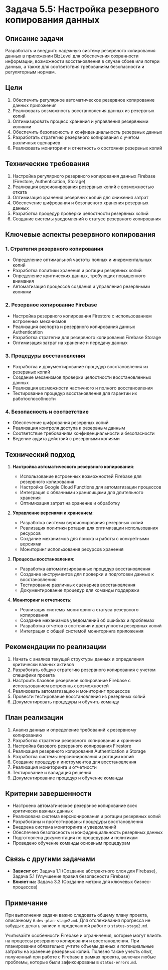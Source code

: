 # Задача 5.5: Настройка резервного копирования данных

## Описание задачи

Разработать и внедрить надежную систему резервного копирования данных в приложении BizLevel для обеспечения сохранности информации, возможности восстановления в случае сбоев или потери данных, а также для соответствия требованиям безопасности и регуляторным нормам.

## Цели

1. Обеспечить регулярное автоматическое резервное копирование данных приложения
2. Реализовать возможность восстановления данных из резервных копий
3. Оптимизировать процесс хранения и управления резервными копиями
4. Обеспечить безопасность и конфиденциальность резервных данных
5. Разработать стратегию резервного копирования с учетом различных сценариев
6. Реализовать мониторинг и отчетность о состоянии резервных копий

## Технические требования

1. Настройка регулярного резервного копирования данных Firebase (Firestore, Authentication, Storage)
2. Реализация версионирования резервных копий с возможностью отката
3. Оптимизация хранения резервных копий для снижения затрат
4. Обеспечение шифрования и безопасного хранения резервных данных
5. Разработка процедур проверки целостности резервных копий
6. Создание системы уведомлений о статусе резервного копирования

## Ключевые аспекты резервного копирования

### 1. Стратегия резервного копирования
- Определение оптимальной частоты полных и инкрементальных копий
- Разработка политики хранения и ротации резервных копий
- Определение критических данных, требующих повышенного внимания
- Автоматизация процессов создания и управления резервными копиями

### 2. Резервное копирование Firebase
- Настройка резервного копирования Firestore с использованием встроенных механизмов
- Реализация экспорта и резервного копирования данных Authentication
- Разработка стратегии для резервного копирования Firebase Storage
- Оптимизация затрат на хранение и передачу данных

### 3. Процедуры восстановления
- Разработка и документирование процедур восстановления из резервных копий
- Создание механизмов проверки целостности восстановленных данных
- Реализация возможности частичного и полного восстановления
- Тестирование процедур восстановления для гарантии их работоспособности

### 4. Безопасность и соответствие
- Обеспечение шифрования резервных копий
- Реализация контроля доступа к резервным данным
- Соответствие требованиям конфиденциальности и безопасности
- Ведение аудита действий с резервными копиями

## Технический подход

1. **Настройка автоматического резервного копирования**:
   - Использование встроенных возможностей Firebase для резервного копирования
   - Настройка Google Cloud Functions для автоматизации процессов
   - Интеграция с облачными хранилищами для длительного хранения
   - Оптимизация затрат на хранение и обработку

2. **Управление версиями и хранением**:
   - Разработка системы версионирования резервных копий
   - Реализация политики ротации для оптимизации использования ресурсов
   - Создание механизмов для поиска и работы с конкретными версиями
   - Мониторинг использования ресурсов хранения

3. **Процессы восстановления**:
   - Разработка автоматизированных процедур восстановления
   - Создание инструментов для проверки и подготовки данных к восстановлению
   - Тестирование различных сценариев восстановления
   - Документирование процедур для команды поддержки

4. **Мониторинг и отчетность**:
   - Реализация системы мониторинга статуса резервного копирования
   - Создание механизмов уведомлений об ошибках и проблемах
   - Разработка отчетов о состоянии и доступности резервных копий
   - Интеграция с общей системой мониторинга приложения

## Рекомендации по реализации

1. Начать с анализа текущей структуры данных и определения критически важных активов
2. Разработать общую стратегию резервного копирования с учетом специфики проекта
3. Настроить базовое резервное копирование Firebase с использованием встроенных возможностей
4. Реализовать автоматизацию и мониторинг процессов
5. Провести тестирование восстановления из резервных копий
6. Документировать процедуры и обучить команду

## План реализации

1. Анализ данных и определение требований к резервному копированию
2. Разработка стратегии резервного копирования и хранения
3. Настройка базового резервного копирования Firestore
4. Реализация резервного копирования Authentication и Storage
5. Разработка системы версионирования и ротации копий
6. Создание процедур и инструментов для восстановления
7. Реализация мониторинга и отчетности
8. Тестирование и валидация решения
9. Документирование процедур и обучение команды

## Критерии завершенности

- Настроено автоматическое резервное копирование всех критически важных данных
- Реализована система версионирования и ротации резервных копий
- Разработаны и протестированы процедуры восстановления
- Внедрена система мониторинга и уведомлений
- Обеспечена безопасность и конфиденциальность резервных данных
- Подготовлена документация по процедурам и политикам
- Проведено обучение команды основным процедурам

## Связь с другими задачами

- **Зависит от:** Задача 1.1 (Создание абстрактного слоя для Firebase), Задача 5.1 (Улучшение правил безопасности Firebase)
- **Влияет на:** Задача 3.3 (Создание метрик для ключевых бизнес-процессов)

## Примечание

При выполнении задачи важно следовать общему плану проекта, описанному в `dev-plan-stage2.md`. Для отслеживания прогресса не забудьте делать записи о проделанной работе в `status-stage2.md`.

Учитывайте особенности Firebase и ограничения, которые могут влиять на процессы резервного копирования и восстановления. При планировании обязательно учтите объемы данных и потенциальные затраты на хранение резервных копий. Полезно также учесть опыт, полученный при работе с Firebase в рамках проекта, включая любые проблемы, которые были зафиксированы в `status-errors.md`. 
